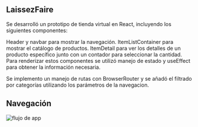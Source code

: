 ## LaissezFaire 

Se desarrolló un prototipo de tienda virtual en React, incluyendo los siguientes componentes: 

Header y navbar para mostrar la navegación. ItemListContainer para mostrar el catálogo de productos. ItemDetail para ver los detalles de un producto específico junto con un contador para seleccionar la cantidad. Para renderizar estos componentes se utilizó manejo de estado y useEffect para obtener la información necesaria. 

Se implemento un manejo de rutas con BrowserRouter y se añadó el filtrado por categorías utilizando los parámetros de la navegacion. 

## Navegación

![flujo de app](https://github.com/GonzaEDS/LaissezFaire-DosSantos-React13/blob/master/src/assets/navigation-example-gif.gif)





